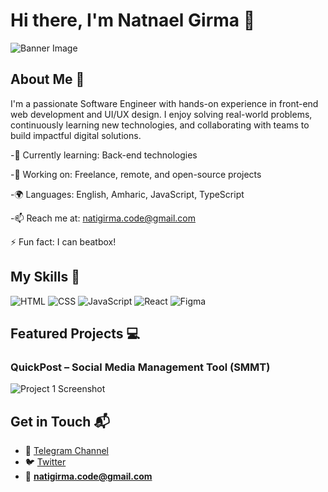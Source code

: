 # Hi there, I'm Natnael Girma 👋

![Banner Image](https://res.cloudinary.com/dltnxkfrn/image/upload/v1751135108/NG-Logo_zpt9px.jpg)

## About Me 🚀

I'm a passionate Software Engineer with hands-on experience in front-end web development and UI/UX design. I enjoy solving real-world problems, continuously learning new technologies, and collaborating with teams to build impactful digital solutions.

-🌱 Currently learning: Back-end technologies

-🔭 Working on: Freelance, remote, and open-source projects

-🌍 Languages: English, Amharic, JavaScript, TypeScript

-📫 Reach me at: natigirma.code@gmail.com

⚡ Fun fact: I can beatbox!

## My Skills 🧠

![HTML](https://img.shields.io/badge/-HTML-E34F26?style=flat-square&logo=html5&logoColor=white)
![CSS](https://img.shields.io/badge/-CSS-1572B6?style=flat-square&logo=css3&logoColor=white)
![JavaScript](https://img.shields.io/badge/-JavaScript-F7DF1E?style=flat-square&logo=javascript&logoColor=black)
![React](https://img.shields.io/badge/-React-61DAFB?style=flat-square&logo=react&logoColor=black)
![Figma](https://img.shields.io/badge/Figma-F24E1E?style=for-the-badge&logo=figma&logoColor=white)



## Featured Projects 💻

### QuickPost – Social Media Management Tool (SMMT)

![Project 1 Screenshot](https://drive.google.com/file/d/179qurBWrPF0DDOJ33YKFXGAdN0bwlOmd/view?usp=sharing)


## Get in Touch 📬

- 📢 [Telegram Channel](https://t.me/Natnael_Girma_official)
- 🐦 [Twitter](https://x.com/NatiGirmaoffx)
- 📧 **natigirma.code@gmail.com**





